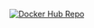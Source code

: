 [![Docker Hub Repo](https://img.shields.io/docker/pulls/rdgxdrest_with_spring_boot/general.svg)](https://hub.docker.com/repository/docker/rdgxd/rest_with_spring_boot/general)
